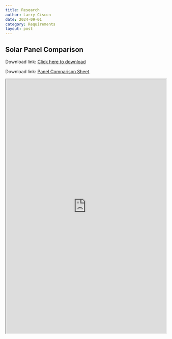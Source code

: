 ```yaml
---
title: Research
author: Larry Ciscon
date: 2024-09-01
category: Requirements
layout: post
---
```


## Solar Panel Comparison 

Download link: <a href="/MartianRoadtrip/assets/data/MRTPanelComparisonV1.xlsx" download="MRTPanelComparisonV1.xlsx">Click here to download</a>

Download link: [Panel Comparison Sheet](/MartianRoadtrip/assets/data/MRTPanelComparisonV1.xlsx "Panel Comparison Sheet")

<iframe id="myiframe" src="https://docs.google.com/spreadsheets/d/1M5IJVRTROWh_3QEKrtYobHRLmliWI0lsE_ikpGsXghs/pubhtml?widget=true&amp;headers=false"></iframe>
<style>
   #myiframe {
      width: 100%;
      height: 800px;
   }
</style>




